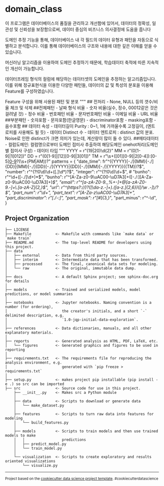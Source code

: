 domain_class
==============================


이 프로그램은 데이터베이스의 품질을 관리하고 개선함에 있어서,
데이터의 정확성, 일관성 및 신뢰성을 보장함으로써, 데이터 중심의 비즈니스 의사결정에 도움을 줍니다

도메인 추정 기능을 통해, 데이터베이스 내 각 필드의 데이터 유형과 패턴을 자동으로 식별하고 분석합니다. 이를 통해 데이터베이스의 구조와 내용에 대한 깊은 이해를 얻을 수 있습니다.

머신러닝 알고리즘을 이용하여 도메인 추정하기 때문에, 학습데이터 축적에 따른 지속적인 개선이 가능합니다.

데이터프레임 형식의 컬럼에 해당하는 데이터셋의 도메인을 추정하는 알고리즘입니다.
이를 위해 정규표현식을 이용한 다양한 패턴들, 데이터의 값 및 특성의 분포을 이용해 Feature를 구성하였습니다.

Feature 구성을 위해 사용된 패턴 및 분포
    """
    ## 전처리
    - None, NULL 등의 갯수/비율 체크 및 삭제
    ##전체패턴
    - 날짜 형식 비율 
    - 숫자 비율(실수, 정수, 00012같은 것은 걸려낼 것)
    - 정수 비율
    - 번호패턴 비율
    - 문자번호패턴 비율 
    - 이메일 비율
    - URL 비율
    ##부분패턴
    - 숫자포함
    - 문자포함(한글영문)
    - discriminator포함
    - masking포함
    - 음수포함
    ## 데이터 속성
    - 데이터길이 Purity : 0~1, 1에 가까울수록 고정길이, (엔트로피를 사용해도 될 듯)
    - 데이터 Distinct 수
    - 데이터 엔트로피 : distinct 값의 분포. Noise로 인한 distinct가 크면 의미가 있는데, 계산량이 많이 들 수 있다.
    ##메타데이터
    - 컬럼도메인: 컬럼명으로부터 도메인 접미사 추출하여 해당도메인 onehot처리(도메인별 접미사 구성)
    - 데이터 타입
    """
    YYYY = r"(19|20)\d{2}"
    MM = r"(0[1-9]|1[012])"
    DD = r"(0[1-9]|[12][0-9]|3[01])"
    TM = r"\s+([01][0-9]|2[0-4]):[0-5][0-9](:[0-5][0-9])?(\s+(PM|AM))?"
    patterns = {
        "date_time": fr"^({YYYY}[-./]{MM}[-./]{DD}|{MM}[-./]{DD}[-./]{YYYY}|{DD}[-./]{MM}[-./]{YYYY})({TM})?$",
        "number": r"^(?!0\d)\d+([.]\d*)?$",
        "integer": r"^(?!0\d)\d+$",
        # "bunho": r"^\d+([-./]\d+)*$",
        "bunho": r"^[A-Za-z0-9\uAC00-\uD7A3]+([-./:][A-Za-z0-9\uAC00-\uD7A3]+)*$",
        "email": r"^[a-zA-Z0-9._%+-]+@[a-zA-Z0-9.-]+\.[a-zA-Z]{2,}$",
        "url": r"^(https?:\/\/)?([\da-z\.-]+)\.([a-z\.]{2,6})([\/\w \.-]*)*\/?$",
        "part_num": r"\d+",
        "part_text": r"[A-Za-z\uAC00-\uD7A3]+",
        "part_discriminator": r"[./-:]",
        "part_mask": r"[#*]{3,}",
        "part_minus": r"^-\d",
    }



Project Organization
------------

    ├── LICENSE
    ├── Makefile           <- Makefile with commands like `make data` or `make train`
    ├── README.md          <- The top-level README for developers using this project.
    ├── data
    │   ├── external       <- Data from third party sources.
    │   ├── interim        <- Intermediate data that has been transformed.
    │   ├── processed      <- The final, canonical data sets for modeling.
    │   └── raw            <- The original, immutable data dump.
    │
    ├── docs               <- A default Sphinx project; see sphinx-doc.org for details
    │
    ├── models             <- Trained and serialized models, model predictions, or model summaries
    │
    ├── notebooks          <- Jupyter notebooks. Naming convention is a number (for ordering),
    │                         the creator's initials, and a short `-` delimited description, e.g.
    │                         `1.0-jqp-initial-data-exploration`.
    │
    ├── references         <- Data dictionaries, manuals, and all other explanatory materials.
    │
    ├── reports            <- Generated analysis as HTML, PDF, LaTeX, etc.
    │   └── figures        <- Generated graphics and figures to be used in reporting
    │
    ├── requirements.txt   <- The requirements file for reproducing the analysis environment, e.g.
    │                         generated with `pip freeze > requirements.txt`
    │
    ├── setup.py           <- makes project pip installable (pip install -e .) so src can be imported
    ├── src                <- Source code for use in this project.
        ├── __init__.py    <- Makes src a Python module
        │
        ├── data           <- Scripts to download or generate data
        │   └── make_dataset.py
        │
        ├── features       <- Scripts to turn raw data into features for modeling
        │   └── build_features.py
        │
        ├── models         <- Scripts to train models and then use trained models to make
        │   │                 predictions
        │   ├── predict_model.py
        │   └── train_model.py
        │
        └── visualization  <- Scripts to create exploratory and results oriented visualizations
            └── visualize.py
     
    


--------



<p><small>Project based on the <a target="_blank" href="https://drivendata.github.io/cookiecutter-data-science/">cookiecutter data science project template</a>. #cookiecutterdatascience</small></p>

